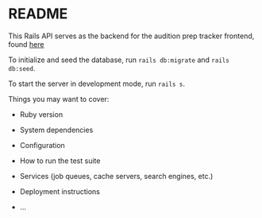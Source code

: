 # README

This Rails API serves as the backend for the audition prep tracker frontend, found [here](https://github.com/ismayton/audition-prep-tracker-frontend)

To initialize and seed the database, run `rails db:migrate` and `rails db:seed`.

To start the server in development mode, run `rails s`.

Things you may want to cover:

* Ruby version

* System dependencies

* Configuration

* How to run the test suite

* Services (job queues, cache servers, search engines, etc.)

* Deployment instructions

* ...
